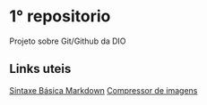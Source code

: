 # 1° repositorio
Projeto sobre Git/Github da DIO

## Links uteis
[Sintaxe Básica Markdown](https://www.markdownguide.org/basic-syntax/)
[Compressor de imagens](https://tinypng.com)
